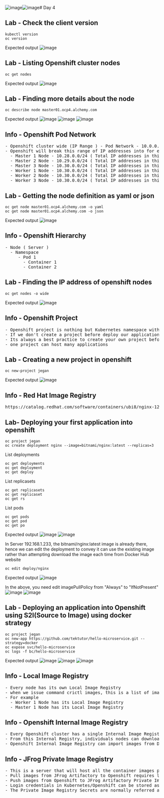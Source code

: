 ![image](https://github.com/user-attachments/assets/7efa8669-4980-4710-b102-202486d71cab)![image](https://github.com/user-attachments/assets/6599da9d-048d-4505-abda-20e48b2abfc7)# Day 4

## Lab - Check the client version
```
kubectl version
oc version
```

Expected output
![image](https://github.com/user-attachments/assets/5775dd06-edb9-4978-9947-c82254077033)


## Lab - Listing Openshift cluster nodes
```
oc get nodes
```

Expected output
![image](https://github.com/user-attachments/assets/a8c6291f-c817-43b4-b006-8ac265fc709e)

## Lab - Finding more details about the node
```
oc describe node master01.ocp4.alchemy.com
```

Expected output
![image](https://github.com/user-attachments/assets/62618c30-a18c-4111-83bb-511290651bb2)
![image](https://github.com/user-attachments/assets/a91d32c0-019a-480d-8c8d-73b4bd245cc2)
![image](https://github.com/user-attachments/assets/a698b091-3edf-4941-9f0d-3761b2ac521d)

## Info - Openshift Pod Network
<pre>
- Openshift cluster wide (IP Range ) - Pod Network - 10.0.0.0/8  
- Openshift will break this range of IP addresses into for each node
  - Master 1 Node - 10.28.0.0/24 ( Total IP addresses in this subnet - 250 )
  - Master 2 Node - 10.29.0.0/24 ( Total IP addresses in this subnet - 250 )
  - Master 3 Node - 10.30.0.0/24 ( Total IP addresses in this subnet - 250 )
  - Worker 1 Node - 10.30.0.0/24 ( Total IP addresses in this subnet - 250 )
  - Worker 2 Node - 10.30.0.0/24 ( Total IP addresses in this subnet - 250 )
  - Worker 3 Node - 10.30.0.0/24 ( Total IP addresses in this subnet - 250 )
</pre>

## Lab - Getting the node definition as yaml or json
```
oc get node master01.ocp4.alchemy.com -o yaml
oc get node master01.ocp4.alchemy.com -o json
```
Expected output
![image](https://github.com/user-attachments/assets/94a3f964-9986-4ebd-a971-ded1cb611df5)

## Info - Openshift Hierarchy
<pre>
- Node ( Server )
  - Namespace 
     - Pod 1
       - Container 1
       - Container 2
</pre>  

## Lab - Finding the IP address of openshift nodes
```
oc get nodes -o wide
```
Expected output
![image](https://github.com/user-attachments/assets/7d21175f-b950-422f-85d1-f143f3083e21)


## Info - Openshift Project
<pre>
- Openshift project is nothing but Kubernetes namespace with access restrictions  
- If we don't create a project before deploy our applications, it gets deployed onto default project
- Its always a best practice to create your own project before deploying applications
- one project can host many applications
</pre>


## Lab - Creating a new project in openshift
```
oc new-project jegan
```
Expected output
![image](https://github.com/user-attachments/assets/bacf9f9d-274c-4c07-be63-465c6c3d8533)

## Info - Red Hat Image Registry
<pre>
https://catalog.redhat.com/software/containers/ubi8/nginx-120/6156abfac739c0a4123a86fd  
</pre>



## Lab- Deploying your first application into openshift
```
oc project jegan
oc create deployment nginx --image=bitnami/nginx:latest --replicas=3
```

List deployments
```
oc get deployments
oc get deployment
oc get deploy
```

List replicasets
```
oc get replicasets
oc get replicaset
oc get rs
```

List pods
```
oc get pods
oc get pod
oc get po
```

Expected output
![image](https://github.com/user-attachments/assets/692b20ca-44f5-4bbe-bd29-d48f3eedb370)
![image](https://github.com/user-attachments/assets/699c9620-7313-4295-8dcf-2fc5ef00bb5d)

In Server 192.168.1.233, the bitnami/nginx:latest image is already there, hence we can edit the deployment to convey it can use the existing image rather than attempting download the image each time from Docker Hub website
```
oc edit deploy/nginx
```

Expected output
![image](https://github.com/user-attachments/assets/d416737d-13de-4bde-8e95-7fee3b632e65)

In the above, you need edit imagePullPolicy from "Always" to "IfNotPresent"
![image](https://github.com/user-attachments/assets/2466233a-d257-4d3f-bd58-884003449255)
![image](https://github.com/user-attachments/assets/e097593e-72cc-4ab0-9e64-bf3479cdb5cf)

## Lab - Deploying an application into Openshift using S2I(Source to Image) using docker strategy
```
oc project jegan
oc new-app https://github.com/tektutor/hello-microservice.git --strategy=docker
oc expose svc/hello-microservice
oc logs -f bc/hello-microservice
```

Expected output
![image](https://github.com/user-attachments/assets/3b6a9e09-a890-4826-aebe-1c5d4a6e6ff4)
![image](https://github.com/user-attachments/assets/c1a14842-2b18-480e-a211-3b50e2fac02a)
![image](https://github.com/user-attachments/assets/9552c1d0-10e7-4a81-b8e7-7ff58b70484e)


## Info - Local Image Registry
<pre>
- Every node has its own Local Image Registry
- when we issue command crictl images, this is a list of images from local node
- For example
  - Worker 1 Node has its Local Image Registry
  - Master 1 Node has its Local Image Registry
</pre>

## Info - Openshift Internal Image Registry
<pre>
- Every Openshift cluster has a single Internal Image Registry
- From this Internal Registry, individuals nodes can download the required images
- Openshift Internal Image Registry can import images from Docker Hub and/or JFrog Artifactory Private Image Registry
</pre>

## Info - JFrog Private Image Registry
<pre>
- This is a server that will host all the container images published by different teams with your organization
- Pull images from JFrog Artifactory to Openshift requires login credentials
- Push images from Openshift to JFrog Artifactory Private Image Registry requires login credentials
- Login credentials in Kubernetes/Openshift can be stored as Secrets
- The Private Image Registry Secrets are normally referred as Pull secrets or Push secrets
  
</pre>

